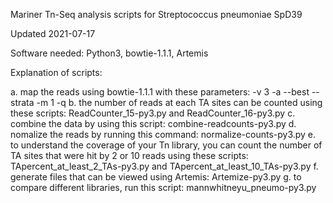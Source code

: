 Mariner Tn-Seq analysis scripts for Streptococcus pneumoniae SpD39

Updated 2021-07-17
 
Software needed: Python3, bowtie-1.1.1, Artemis

Explanation of scripts:

a. map the reads using bowtie-1.1.1 with these parameters: -v 3 -a --best --strata -m 1 -q
b. the number of reads at each TA sites can be counted using these scripts: ReadCounter_15-py3.py and ReadCounter_16-py3.py 
c. combine the data by using this script: combine-readcounts-py3.py
d. nomalize the reads by running this command: normalize-counts-py3.py
e. to understand the coverage of your Tn library, you can count the number of TA sites that were hit by 2 or 10 reads using these scripts: TApercent_at_least_2_TAs-py3.py and TApercent_at_least_10_TAs-py3.py
f. generate files that can be viewed using Artemis: Artemize-py3.py 
g. to compare different libraries, run this script: mannwhitneyu_pneumo-py3.py
